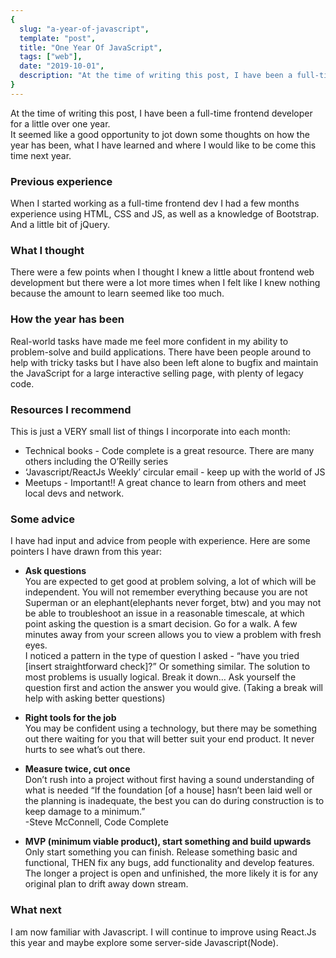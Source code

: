 ```yaml
---
{
  slug: "a-year-of-javascript",
  template: "post",
  title: "One Year Of JavaScript",
  tags: ["web"],
  date: "2019-10-01",
  description: "At the time of writing this post, I have been a full-time frontend developer for a little over one year. Here are some thoughts.",
}
---
```


At the time of writing this post, I have been a full-time frontend developer for a little over one year.  
It seemed like a good opportunity to jot down some thoughts on how the year has been, what I have learned and where I would like to be come this time next year.

### Previous experience

When I started working as a full-time frontend dev I had a few months experience using HTML, CSS and JS, as well as a knowledge of Bootstrap. And a little bit of jQuery.

### What I thought

There were a few points when I thought I knew a little about frontend web development but there were a lot more times when I felt like I knew nothing because the amount to learn seemed like too much.

### How the year has been

Real-world tasks have made me feel more confident in my ability to problem-solve and build applications.
There have been people around to help with tricky tasks but I have also been left alone to bugfix and maintain the JavaScript for a large interactive selling page, with plenty of legacy code.

### Resources I recommend

This is just a VERY small list of things I incorporate into each month:

- Technical books - Code complete is a great resource. There are many others including the O’Reilly series
- ‘Javascript/ReactJs Weekly’ circular email - keep up with the world of JS
- Meetups - Important!! A great chance to learn from others and meet local devs and network.

### Some advice

I have had input and advice from people with experience. Here are some pointers I have drawn from this year:

- **Ask questions**  
  You are expected to get good at problem solving, a lot of which will be independent. You will not remember everything because you are not Superman or an elephant(elephants never forget, btw) and you may not be able to troubleshoot an issue in a reasonable timescale, at which point asking the question is a smart decision.
  Go for a walk. A few minutes away from your screen allows you to view a problem with fresh eyes.  
  I noticed a pattern in the type of question I asked -
  “have you tried [insert straightforward check]?” Or something similar. The solution to most problems is usually logical. Break it down… Ask yourself the question first and action the answer you would give. (Taking a break will help with asking better questions)

- **Right tools for the job**  
  You may be confident using a technology, but there may be something out there waiting for you that will better suit your end product. It never hurts to see what’s out there.

- **Measure twice, cut once**  
  Don’t rush into a project without first having a sound understanding of what is needed
  “If the foundation [of a house] hasn’t been laid well or the planning is inadequate, the best you can do during construction is to keep damage to a minimum.”  
  -Steve McConnell, Code Complete

- **MVP (minimum viable product), start something and build upwards**  
  Only start something you can finish. Release something basic and functional, THEN fix any bugs, add functionality and develop features. The longer a project is open and unfinished, the more likely it is for any original plan to drift away down stream.

### What next

I am now familiar with Javascript. I will continue to improve using React.Js this year and maybe explore some server-side Javascript(Node).
